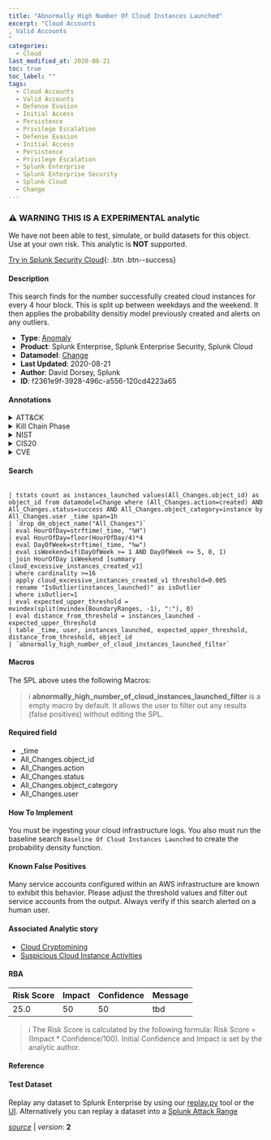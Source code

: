 ```yaml
---
title: "Abnormally High Number Of Cloud Instances Launched"
excerpt: "Cloud Accounts
, Valid Accounts
"
categories:
  - Cloud
last_modified_at: 2020-08-21
toc: true
toc_label: ""
tags:
  - Cloud Accounts
  - Valid Accounts
  - Defense Evasion
  - Initial Access
  - Persistence
  - Privilege Escalation
  - Defense Evasion
  - Initial Access
  - Persistence
  - Privilege Escalation
  - Splunk Enterprise
  - Splunk Enterprise Security
  - Splunk Cloud
  - Change
---
```


### :warning: WARNING THIS IS A EXPERIMENTAL analytic
We have not been able to test, simulate, or build datasets for this object. Use at your own risk. This analytic is **NOT** supported.


[Try in Splunk Security Cloud](https://www.splunk.com/en_us/products/cyber-security.html){: .btn .btn--success}

#### Description

This search finds for the number successfully created cloud instances for every 4 hour block. This is split up between weekdays and the weekend. It then applies the probability densitiy model previously created and alerts on any outliers.

- **Type**: [Anomaly](https://github.com/splunk/security_content/wiki/Detection-Analytic-Types)
- **Product**: Splunk Enterprise, Splunk Enterprise Security, Splunk Cloud
- **Datamodel**: [Change](https://docs.splunk.com/Documentation/CIM/latest/User/Change)
- **Last Updated**: 2020-08-21
- **Author**: David Dorsey, Splunk
- **ID**: f2361e9f-3928-496c-a556-120cd4223a65


#### Annotations

<details>
  <summary>ATT&CK</summary>

<div markdown="1">


| ID             | Technique        |  Tactic             |
| -------------- | ---------------- |-------------------- |
| [T1078.004](https://attack.mitre.org/techniques/T1078/004/) | Cloud Accounts | Defense Evasion, Initial Access, Persistence, Privilege Escalation |

| [T1078](https://attack.mitre.org/techniques/T1078/) | Valid Accounts | Defense Evasion, Initial Access, Persistence, Privilege Escalation |

</div>
</details>


<details>
  <summary>Kill Chain Phase</summary>

<div markdown="1">

* Actions on Objectives


</div>
</details>


<details>
  <summary>NIST</summary>

<div markdown="1">

* DE.DP
* DE.AE



</div>
</details>

<details>
  <summary>CIS20</summary>

<div markdown="1">

* CIS 13



</div>
</details>

<details>
  <summary>CVE</summary>

<div markdown="1">


</div>
</details>

#### Search 

```

| tstats count as instances_launched values(All_Changes.object_id) as object_id from datamodel=Change where (All_Changes.action=created) AND All_Changes.status=success AND All_Changes.object_category=instance by All_Changes.user _time span=1h 
| `drop_dm_object_name("All_Changes")` 
| eval HourOfDay=strftime(_time, "%H") 
| eval HourOfDay=floor(HourOfDay/4)*4 
| eval DayOfWeek=strftime(_time, "%w") 
| eval isWeekend=if(DayOfWeek >= 1 AND DayOfWeek <= 5, 0, 1) 
| join HourOfDay isWeekend [summary cloud_excessive_instances_created_v1] 
| where cardinality >=16 
| apply cloud_excessive_instances_created_v1 threshold=0.005 
| rename "IsOutlier(instances_launched)" as isOutlier 
| where isOutlier=1 
| eval expected_upper_threshold = mvindex(split(mvindex(BoundaryRanges, -1), ":"), 0) 
| eval distance_from_threshold = instances_launched - expected_upper_threshold 
| table _time, user, instances_launched, expected_upper_threshold, distance_from_threshold, object_id 
| `abnormally_high_number_of_cloud_instances_launched_filter`
```

#### Macros
The SPL above uses the following Macros:

> :information_source:
> **abnormally_high_number_of_cloud_instances_launched_filter** is a empty macro by default. It allows the user to filter out any results (false positives) without editing the SPL.

#### Required field
* _time
* All_Changes.object_id
* All_Changes.action
* All_Changes.status
* All_Changes.object_category
* All_Changes.user


#### How To Implement
You must be ingesting your cloud infrastructure logs. You also must run the baseline search `Baseline Of Cloud Instances Launched` to create the probability density function.

#### Known False Positives
Many service accounts configured within an AWS infrastructure are known to exhibit this behavior. Please adjust the threshold values and filter out service accounts from the output. Always verify if this search alerted on a human user.

#### Associated Analytic story
* [Cloud Cryptomining](/stories/cloud_cryptomining)
* [Suspicious Cloud Instance Activities](/stories/suspicious_cloud_instance_activities)




#### RBA

| Risk Score  | Impact      | Confidence   | Message      |
| ----------- | ----------- |--------------|--------------|
| 25.0 | 50 | 50 | tbd |


> :information_source:
> The Risk Score is calculated by the following formula: Risk Score = (Impact * Confidence/100). Initial Confidence and Impact is set by the analytic author. 

#### Reference


#### Test Dataset
Replay any dataset to Splunk Enterprise by using our [replay.py](https://github.com/splunk/attack_data#using-replaypy) tool or the [UI](https://github.com/splunk/attack_data#using-ui).
Alternatively you can replay a dataset into a [Splunk Attack Range](https://github.com/splunk/attack_range#replay-dumps-into-attack-range-splunk-server)



[*source*](https://github.com/splunk/security_content/tree/develop/detections/experimental/cloud/abnormally_high_number_of_cloud_instances_launched.yml) \| *version*: **2**